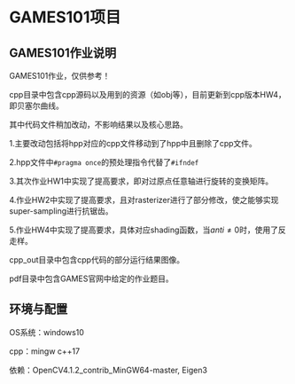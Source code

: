 # GAMES101项目

## GAMES101作业说明

GAMES101作业，仅供参考！

cpp目录中包含cpp源码以及用到的资源（如obj等），目前更新到cpp版本HW4，即贝塞尔曲线。

其中代码文件稍加改动，不影响结果以及核心思路。

1.主要改动包括将hpp对应的cpp文件移动到了hpp中且删除了cpp文件。<p>
2.hpp文件中```#pragma once```的预处理指令代替了```#ifndef``` <p>
3.其次作业HW1中实现了提高要求，即对过原点任意轴进行旋转的变换矩阵。<p>
4.作业HW2中实现了提高要求，且对rasterizer进行了部分修改，使之能够实现super-sampling进行抗锯齿。<p>
5.作业HW4中实现了提高要求，具体对应shading函数，当$anti\ne{0}$时，使用了反走样。<p>

cpp_out目录中包含cpp代码的部分运行结果图像。

pdf目录中包含GAMES官网中给定的作业题目。

## 环境与配置

OS系统：windows10

cpp：mingw c++17

依赖：OpenCV4.1.2_contrib_MinGW64-master, Eigen3
